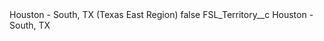 <?xml version="1.0" encoding="UTF-8"?>
<CustomMetadata xmlns="http://soap.sforce.com/2006/04/metadata" xmlns:xsi="http://www.w3.org/2001/XMLSchema-instance" xmlns:xsd="http://www.w3.org/2001/XMLSchema">
    <label>Houston - South, TX (Texas East Region)</label>
    <protected>false</protected>
    <values>
        <field>FSL_Territory__c</field>
        <value xsi:type="xsd:string">Houston - South, TX</value>
    </values>
</CustomMetadata>
